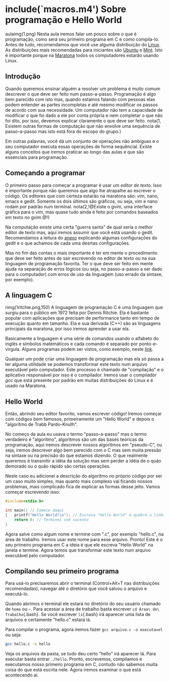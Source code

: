 include(`macros.m4')
Sobre programação e Hello World
===============================
aulaimg(1.png)
Nesta aula iremos falar um pouco sobre o que é programação, como será seu primeiro programa em C e como compila-lo.
Antes de tudo, recomendamos que você use alguma distribuição do [Linux][1].
As distribuições mais recomendadas para iniciantes são [Ubuntu][2] e [Mint][3]. Isto é importante porque na [Maratona][4] todos os computadores estarão usando Linux.

[1]: http://pt.wikipedia.org/wiki/Linux "Kernel Linux"
[2]: http://www.ubuntu.com/ "Ubunto Linux"
[3]: http://www.linuxmint.com/ "Linux Mint"
[4]: http://maratona.ime.usp.br/ambiente14.html "Ambiente computacional da Maratona"

Introdução
----------
Quando queremos ensinar alguém a resolver um problema é muito comum descrever o que deve ser feito num passo-a-passo. Programação é algo bem parecido com isto mas, quando estamos falando com pessoas elas podem entender as partes incompletas e até mesmo modificar os passos de acordo com sua necessidade. Um computador não tem a capacidade de modificar o que foi dado a ele por conta própria e nem completar o que não foi dito, por isso, devemos explicar claramente o que deve ser feito. nota(1,
Existem outras formas de computação que não envolve uma sequência de passo-a-passo mas isto está fora do escopo do grupo.)

Em outras palavras, você dá um conjunto de operações não ambíguas e o seu computador executa essas operações de forma sequêncial. Existe alguns conceitos que iremos praticar ao longo das aulas e que são essenciais para programação.

Começando a programar
---------------------
O primeiro passo para começar a programar é usar um *editor de texto*. Isso é importante porque não queremos que algo lhe atrapalhe ao escrever o código. Os editores que com certeza estarão na maratona são: vim, nano, emacs e gedit. Somente os dois últimos são gráficos, ou seja, vim e nano rodam por padrão num terminal. nota(2,!@Existe o gvim, uma interface gráfica para o vim, mas quase tudo ainda é feito por comandos baseados em texto no gvim.@!)

Na computação existe uma certa "guerra santa" de qual seria o melhor editor de texto mas, aqui iremos assumir que você está usando o gedit. Recomendamos a leitura do [anexo](anexo1.html) explicando algumas configurações do gedit e o que achamos de cada uma desrtas configurações.

Mas no fim das contas o mais importante é ter em mente o procedimento que deve ser feito antes de sair escrevendo no editor de texto ou na sua linguagem de programação favorita. Ter o que deve ser feito em mente ajuda na separação de erros lógicos (ou seja, no passo-a-passo a ser dado para o computador) com erros de uso da linguagem (uso errado da sintaxe, por exemplo).

A linguagem C
-------------
rimg(1ritchie.png,150)
A linguagem de programação C é uma linguagem que surgiu para o público em 1972 feita por Dennis Ritchie. Ela é bastante popular com aplicações que precisam de performance tanto em tempo de execução quanto em tamanho. Ela e sua derivada (C++) são as linguagens principais da maratona, por isso iremos aprender a usar ela.  

Basicamente a linguagem é uma série de comandos usando o alfabeto do inglês e símbolos matemáticos e cada comando é separado por ponto-e-virgula. Alguns programas podem ser vistos, como exemplo, neste [link](aula1.códigos.html).  

Qualquer um pode criar uma linguagem de programação mas ela só passa a ter alguma utilidade se podemos transformar este texto num arquivo executável pelo computador. Este processo é chamado de "compilação" e o aplicativo responsável por isso é o compilador. Iremos usar o compilador *gcc* que está presente por padrão em muitas distribuições do Linux e é usado na Maratona.

Hello World
-----------
Então, abrindo seu editor favorito, vamos escrever código! Iremos começar com códigos bem famosos, primeiramente um "Hello World" e depois o "algoritmo de Trabb Pardo–Knuth".  

No começo da aula eu usava o termo "passo-a-passo" mas o termo verdadeiro é "algoritmo", algoritmos são um das bases teóricas da programação, aqui iremos descrever nossos algoritmos em "pseudo-C", ou seja, iremos descrever algo bem parecido com o C mas sem muita pressão na sintaxe ou na precisão do que estamos dizendo. O que realmente queremos é transmitir a idéia da solução mas sem perder a idéia de o quão demorado ou o quão rápido são certas operações.  

Neste caso eu adicionei a descrição do algorítmo no próprio código por ser um caso muito simples, mas quanto mais complexo vai ficando nossos problemas, mais complicado fica de explicar as formas desse jeito. Vamos começar escrevendo isso:

```c
#include<stdio.h>

int main() // Comece daqui
{	printf("Hello World!\n"); // Escreva "Hello World" e quebre a linha
	return 0; // Terminei com sucesso
}
```

Agora salve como algum nome e termine com ".c", por exemplo "hello.c", na área de trabalho. Iremos usar este nome para esse arquivo. Pronto! Este é o seu primeiro programa em C a ideia é que ele escreva "Hello World" na janela e termine. Agora temos que transformar este texto num arquivo executável pelo computador.

Compilando seu primeiro programa
--------------------------------
Para usá-lo precisaremos abrir o terminal (Control+Alt+T nas distribuições recomendadas), navegar até o diretório que você salvou o arquivo e executá-lo.  

Quando abrimos o terminal ele estará no diretório do seu usuário chamado de `home` ou `~`. Para acessar a área de trabalho basta escrever `cd Área\ de\ Trabalho`{.bash}. Se você escrever `ls`{.bash} irá aparecer uma lista de arquivos e certamente "hello.c" estará lá.  

Para compilar o programa, agora iremos fazer `gcc arquivo.c -o executavel` ou seja:

```bash
gcc hello.c -o hello
```

Veja os arquivos da pasta, se tudo deu certo "hello" irá aparecer lá. Para executar basta entrar `./hello`. Pronto, escrevemos, compilamos e executamos nosso primeiro programa em C, contudo não sabemos muita coisa do que está escrita nele. Agora iremos examinar o que está acontecendo aí.